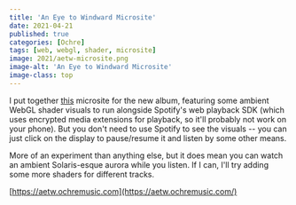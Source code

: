 ```yaml
---
title: 'An Eye to Windward Microsite'
date: 2021-04-21
published: true
categories: [Ochre]
tags: [web, webgl, shader, microsite]
image: 2021/aetw-microsite.png
image-alt: 'An Eye to Windward Microsite'
image-class: top
---
```


I put together [this](https://aetw.ochremusic.com/) microsite for the new album, featuring some ambient WebGL shader visuals to run alongside Spotify's web playback SDK (which uses encrypted media extensions for playback, so it'll probably not work on your phone). But you don't need to use Spotify to see the visuals -- you can just click on the display to pause/resume it and listen by some other means.

More of an experiment than anything else, but it does mean you can watch an ambient Solaris-esque aurora while you listen. If I can, I'll try adding some more shaders for different tracks.

[https://aetw.ochremusic.com](https://aetw.ochremusic.com/)
